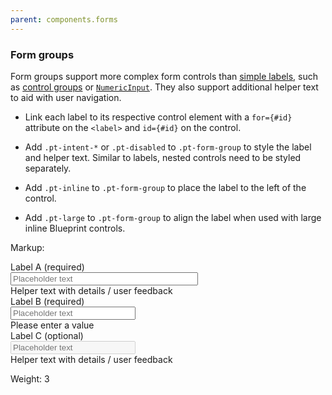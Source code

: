 ```yaml
---
parent: components.forms
---
```


### Form groups

Form groups support more complex form controls than [simple labels](#components.forms.labels.simple-labels),
such as [control groups](#components.forms.control-group) or [`NumericInput`](#components.forms.numeric-input).
They also support additional helper text to aid with user navigation.

- Link each label to its respective control element with a `for={#id}` attribute on the `<label>` and
`id={#id}` on the control.

- Add `.pt-intent-*` or `.pt-disabled` to `.pt-form-group` to style the label and helper text.
Similar to labels, nested controls need to be styled separately.

- Add `.pt-inline` to `.pt-form-group` to place the label to the left of the control.

- Add `.pt-large` to `.pt-form-group` to align the label when used with large inline Blueprint controls.

Markup:
<div class="pt-form-group">
<label class="pt-label" for="example-form-group-input-a">
Label A
<span class="pt-text-muted">(required)</span>
</label>
<div class="pt-form-content">
<input id="example-form-group-input-a" class="pt-input" style="width: 300px;" placeholder="Placeholder text" type="text" dir="auto" />
<div class="pt-form-helper-text">Helper text with details / user feedback</div>
</div>
</div>
<div class="pt-form-group pt-intent-danger">
<label class="pt-label" for="example-form-group-input-b">
Label B
<span class="pt-text-muted">(required)</span>
</label>
<div class="pt-form-content">
<div class="pt-input-group pt-intent-danger">
<span class="pt-icon pt-icon-calendar"></span>
<input id="example-form-group-input-b" class="pt-input" style="width: 200px;" type="text" placeholder="Placeholder text" dir="auto" />
</div>
<div class="pt-form-helper-text">Please enter a value</div>
</div>
</div>
<div class="pt-form-group pt-inline pt-large pt-disabled">
<label class="pt-label" for="example-form-group-input-c">
Label C
<span class="pt-text-muted">(optional)</span>
</label>
<div class="pt-form-content">
<div class="pt-input-group pt-large pt-disabled">
<span class="pt-icon pt-icon-calendar"></span>
<input id="example-form-group-input-c" class="pt-input" disabled style="width: 200px;" type="text" placeholder="Placeholder text" dir="auto" />
</div>
<div class="pt-form-helper-text">Helper text with details / user feedback</div>
</div>
</div>

Weight: 3
